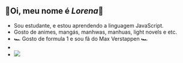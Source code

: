 ## 🌻Oi, meu nome é _Lorena_🌻

- Sou estudante, e estou aprendendo a linguagem JavaScript.
- Gosto de animes, mangás, manhwas, manhuas, light novels e etc.
- 🏎️ Gosto de formula 1 e sou fã do Max Verstappen 🏎️
- 
- ![](https://tenor.com/pt-BR/view/naruto-naruto-shippuden-hinata-smile-karano-kokoro-gif-22196413)
